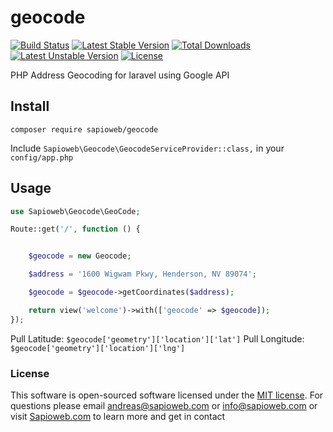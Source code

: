 # geocode

[![Build Status](https://travis-ci.org/SapioBeasley/geocode.svg)](https://travis-ci.org/SapioBeasley/geocode)
[![Latest Stable Version](https://poser.pugx.org/sapioweb/geocode/v/stable)](https://packagist.org/packages/sapioweb/geocode)
[![Total Downloads](https://poser.pugx.org/sapioweb/geocode/downloads)](https://packagist.org/packages/sapioweb/geocode)
[![Latest Unstable Version](https://poser.pugx.org/sapioweb/geocode/v/unstable)](https://packagist.org/packages/sapioweb/geocode)
[![License](https://poser.pugx.org/sapioweb/geocode/license)](https://packagist.org/packages/sapioweb/geocode)

PHP Address Geocoding for laravel using Google API

## Install

`composer require sapioweb/geocode`

Include `Sapioweb\Geocode\GeocodeServiceProvider::class,` in your `config/app.php`

## Usage

```php
use Sapioweb\Geocode\GeoCode;

Route::get('/', function () {


	$geocode = new Geocode;

	$address = '1600 Wigwam Pkwy, Henderson, NV 89074';

	$geocode = $geocode->getCoordinates($address);

	return view('welcome')->with(['geocode' => $geocode]);
});
```

Pull Latitude: `$geocode['geometry']['location']['lat']`
Pull Longitude: `$geocode['geometry']['location']['lng']`

### License

This software is open-sourced software licensed under the [MIT license](http://opensource.org/licenses/MIT). For questions please email andreas@sapioweb.com or info@sapioweb.com or visit [Sapioweb.com](https://sapioweb.com/) to learn more and get in contact
